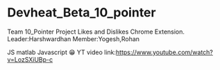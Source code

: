 # Devheat_Beta_10_pointer
Team 10_Pointer  Project Likes and Dislikes Chrome Extension.  Leader:Harshwardhan Member:Yogesh,Rohan

JS matlab Javascript 😁
YT video link:https://www.youtube.com/watch?v=LozSXiUBp-c